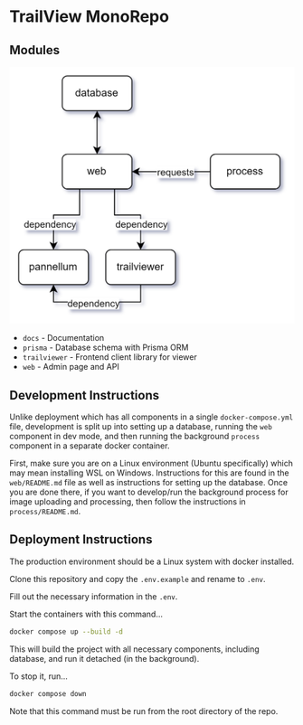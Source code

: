 # TrailView MonoRepo

## Modules

![Architecture Diagram](docs/architecture.png)

- `docs` - Documentation
- `prisma` - Database schema with Prisma ORM
- `trailviewer` - Frontend client library for viewer
- `web` - Admin page and API

## Development Instructions

Unlike deployment which has all components in a single `docker-compose.yml` file, development is split up into setting up a database, running the `web` component in dev mode, and then running the background `process` component in a separate docker container.

First, make sure you are on a Linux environment (Ubuntu specifically) which may mean installing WSL on Windows. Instructions for this are found in the `web/README.md` file as well as instructions for setting up the database. Once you are done there, if you want to develop/run the background process for image uploading and processing, then follow the instructions in `process/README.md`.

## Deployment Instructions

The production environment should be a Linux system with docker installed.

Clone this repository and copy the `.env.example` and rename to `.env`.

Fill out the necessary information in the `.env`.

Start the containers with this command...

```bash
docker compose up --build -d
```

This will build the project with all necessary components, including database, and run it detached (in the background).

To stop it, run...

```bash
docker compose down
```

Note that this command must be run from the root directory of the repo.

